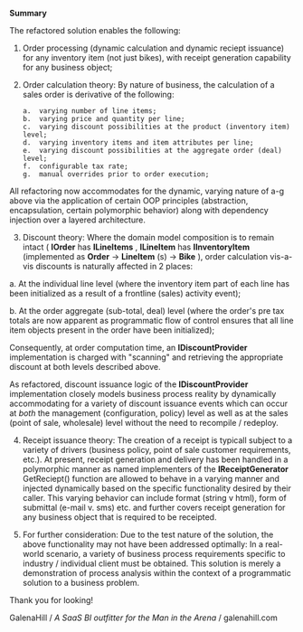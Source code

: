 **Summary**

The refactored solution enables the following:

1.  Order processing (dynamic calculation and dynamic reciept issuance) for any inventory item (not just bikes), with receipt generation capability for any business object;

2.  Order calculation theory:  By nature of business, the calculation of a sales order is derivative of the following:

        a.  varying number of line items;
        b.  varying price and quantity per line;
        c.  varying discount possibilities at the product (inventory item) level;
        d.  varying inventory items and item attributes per line;
        e.  varying discount possibilities at the aggregate order (deal) level;
        f.  configurable tax rate;
        g.  manual overrides prior to order execution;
        
All refactoring now accommodates for the dynamic, varying nature of a-g above via the application of certain OOP principles (abstraction, encapsulation, certain polymorphic behavior) along with dependency injection over a layered architecture.

3. Discount theory:  Where the domain model composition is to remain intact ( **IOrder** has **ILineItems** , **ILineItem** has **IInventoryItem** (implemented as **Order** -&gt; **LineItem** (s) -&gt; **Bike** ), order calculation vis-a-vis discounts is naturally affected in 2 places:

a.  At the individual line level (where the inventory item part of each line has been initialized as a result of a frontline (sales) activity event);

b.  At the order aggregate (sub-total, deal) level (where the order's pre tax totals are now apparent as programmatic flow of control ensures that all line item objects present in the order have been initialized);

Consequently, at order computation time, an **IDiscountProvider** implementation is charged with &quot;scanning&quot; and retrieving the appropriate discount at both levels described above.

As refactored, discount issuance logic of the **IDiscountProvider** implementation closely models business process reality by dynamically accommodating for a variety of discount issuance events which can occur at _both_ the management (configuration, policy) level as well as at the sales (point of sale, wholesale) level without the need to recompile / redeploy.

4.  Receipt issuance theory:  The creation of a receipt is typicall subject to a variety of drivers (business policy, point of sale customer requirements, etc.).  At present, receipt generation and delivery has been handled in a polymorphic manner as named implementers of the **IReceiptGenerator** GetReciept() function are allowed to behave in a varying manner and injected dynamically based on the specific functionality desired by their caller.  This varying behavior can include format (string v html), form of submittal (e-mail v. sms) etc. and further covers receipt generation for any business object that is required to be receipted.   

5.  For further consideration:  Due to the test nature of the solution, the above functionality may not have been addressed optimally:  In a real-world scenario, a variety of business process requirements specific to industry / individual client must be obtained.  This solution is merely a demonstration of process analysis within the context of a programmatic solution to a business problem.


Thank you for looking!

GalenaHill 
/ _A SaaS BI outfitter for the Man in the Arena_ / 
galenahill.com
